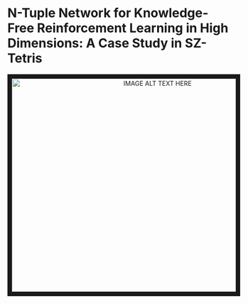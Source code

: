 # N-Tuple Network for Knowledge-Free Reinforcement Learning in High Dimensions: A Case Study in SZ-Tetris

<center>
<a href="http://www.youtube.com/watch?feature=player_embedded&v=0bJFt2ltPyA
" target="_blank"><img src="http://img.youtube.com/vi/0bJFt2ltPyA/0.jpg" 
alt="IMAGE ALT TEXT HERE" width="640" height="480" border="10" /></a>
</center>

